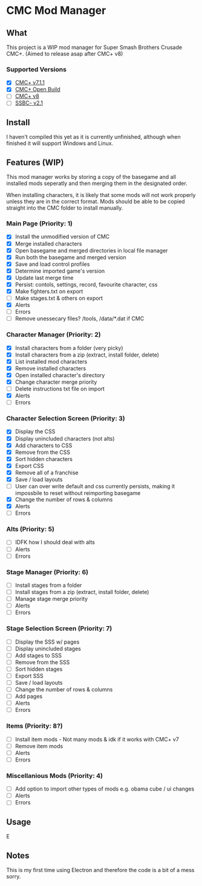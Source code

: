 # CMC Mod Manager
## What
This project is a WIP mod manager for Super Smash Brothers Crusade CMC+. (Aimed to release asap after CMC+ v8)

### Supported Versions
- [x] [CMC+ v7.1.1](https://gamebanana.com/mods/50383)
- [x] [CMC+ Open Build](https://discord.gg/kAbEBkx5Y4)
- [ ] [CMC+ v8](https://youtu.be/VCl5DMRHYbM)
- [ ] [SSBC- v2.1](https://gamebanana.com/mods/417588)
## Install
I haven't compiled this yet as it is currently unfinished, although when finished it will support Windows and Linux.
## Features (WIP)
This mod manager works by storing a copy of the basegame and all installed mods seperatly and then merging them in the designated order.

When installing characters, it is likely that some mods will not work properly unless they are in the correct format. Mods should be able to be copied straight into the CMC folder to install manually.
### Main Page (Priority: 1)
- [x] Install the unmodified version of CMC
- [x] Merge installed characters
- [x] Open basegame and merged directories in local file manager
- [x] Run both the basegame and merged version
- [x] Save and load control profiles
- [x] Determine imported game's version
- [x] Update last merge time
- [x] Persist: contols, settings, record, favourite character, css
- [x] Make fighters.txt on export
- [ ] Make stages.txt & others on export
- [x] Alerts
- [ ] Errors
- [ ] Remove unessecary files? /tools, /data/*.dat if CMC
### Character Manager (Priority: 2)
- [x] Install characters from a folder (very picky)
- [x] Install characters from a zip (extract, install folder, delete)
- [x] List installed mod characters
- [x] Remove installed characters
- [x] Open installed character's directory
- [x] Change character merge priority
- [ ] Delete instructions txt file on import
- [x] Alerts
- [ ] Errors
### Character Selection Screen (Priority: 3)
- [x] Display the CSS
- [x] Display unincluded characters (not alts)
- [x] Add characters to CSS
- [x] Remove from the CSS
- [x] Sort hidden characters
- [x] Export CSS
- [x] Remove all of a franchise
- [x] Save / load layouts
- [ ] User can over write default and css currently persists, making it impossbile to reset without reimporting basegame
- [x] Change the number of rows & columns
- [x] Alerts
- [ ] Errors
### Alts (Priority: 5)
- [ ] IDFK how I should deal with alts
- [ ] Alerts
- [ ] Errors
### Stage Manager (Priority: 6)
- [ ] Install stages from a folder
- [ ] Install stages from a zip (extract, install folder, delete)
- [ ] Manage stage merge priority
- [ ] Alerts
- [ ] Errors
### Stage Selection Screen (Priority: 7)
- [ ] Display the SSS w/ pages
- [ ] Display unincluded stages
- [ ] Add stages to SSS
- [ ] Remove from the SSS
- [ ] Sort hidden stages
- [ ] Export SSS
- [ ] Save / load layouts
- [ ] Change the number of rows & columns
- [ ] Add pages
- [ ] Alerts
- [ ] Errors
### Items (Priority: 8?)
- [ ] Install item mods - Not many mods & idk if it works with CMC+ v7
- [ ] Remove item mods
- [ ] Alerts
- [ ] Errors
### Miscellanious Mods (Priority: 4)
- [ ] Add option to import other types of mods e.g. obama cube / ui changes
- [ ] Alerts
- [ ] Errors
## Usage
E
## Notes
This is my first time using Electron and therefore the code is a bit of a mess sorry.
